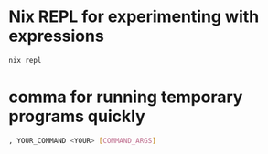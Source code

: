 # Nix REPL for experimenting with expressions
```sh
nix repl
```

# comma for running temporary programs quickly
```sh
, YOUR_COMMAND <YOUR> [COMMAND_ARGS]
```
